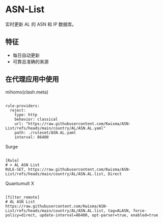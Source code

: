 
# ASN-List

实时更新 AL 的 ASN 和 IP 数据库。

## 特征

- 每日自动更新
- 可靠且准确的来源

## 在代理应用中使用

mihomo(clash.meta)

<pre><code class="language-javascript">
rule-providers:
  reject:
    type: http
    behavior: classical
    url: "https://raw.githubusercontent.com/Kwisma/ASN-List/refs/heads/main/country/AL/ASN.AL.yaml"
    path: ./ruleset/ASN.AL.yaml
    interval: 86400
</code></pre>

Surge

<pre><code class="language-javascript">
[Rule]
# > AL ASN List
RULE-SET, https://raw.githubusercontent.com/Kwisma/ASN-List/refs/heads/main/country/AL/ASN.AL.list, Direct
</code></pre>

Quantumult X

<pre><code class="language-javascript">
[filter_remote]
# AL ASN List
https://raw.githubusercontent.com/Kwisma/ASN-List/refs/heads/main/country/AL/ASN.AL.list, tag=ALASN, force-policy=direct, update-interval=86400, opt-parser=true, enabled=true
</code></pre>
